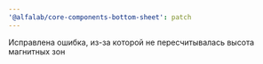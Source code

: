```yaml
---
'@alfalab/core-components-bottom-sheet': patch
---
```


Исправлена ошибка, из-за которой не пересчитывалась высота магнитных зон
